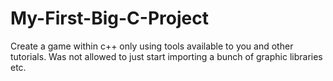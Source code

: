 # My-First-Big-C-Project
Create a game within c++ only using tools available to you and other tutorials. Was not allowed to just start importing a bunch of graphic libraries etc. 
